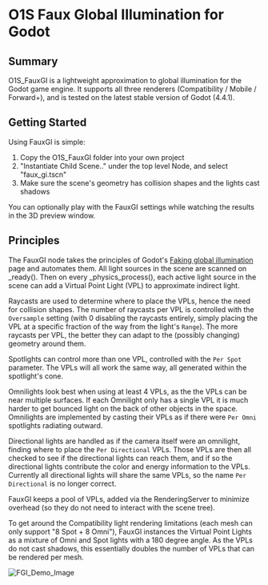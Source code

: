 # O1S Faux Global Illumination for Godot

## Summary
O1S_FauxGI is a lightweight approximation to global illumination for the Godot game engine.
It supports all three renderers (Compatibility / Mobile / Forward+), and is tested on the 
latest stable version of Godot (4.4.1).

## Getting Started
Using FauxGI is simple:
1. Copy the O1S_FauxGI folder into your own project
2. "Instantiate Child Scene.." under the top level Node, and select "faux_gi.tscn"
3. Make sure the scene's geometry has collision shapes and the lights cast shadows

You can optionally play with the FauxGI settings while watching the results in the 3D preview window.

## Principles
The FauxGI node takes the principles of Godot's [Faking global illumination](https://docs.godotengine.org/en/stable/tutorials/3d/global_illumination/faking_global_illumination.html) page and automates them.
All light sources in the scene are scanned on _ready().  Then on every _physics_process(), each active light source in the scene can add a Virtual Point Light (VPL) to approximate indirect light.

Raycasts are used to determine where to place the VPLs, hence the need for collision shapes.  The number of raycasts per VPL is controlled with the `Oversample` setting (with 0 disabling the raycasts entirely, simply placing the VPL at a specific fraction of the way from the light's `Range`).  The more raycasts per VPL, the better they can adapt to the (possibly changing) geometry around them.

Spotlights can control more than one VPL, controlled with the `Per Spot` parameter.  The VPLs will all work the same way, all generated within the spotlight's cone.

Omnilights look best when using at least 4 VPLs, as the the VPLs can be near multiple surfaces.  If each Omnilight only has a single VPL it is much harder to get bounced light on the back of other objects in the space.  Omnilights are implemented by casting their VPLs as if there were `Per Omni` spotlights radiating outward.

Directional lights are handled as if the camera itself were an omnilight, finding where to place the `Per Directional` VPLs.  Those VPLs are then all checked to see if the directional lights can reach them, and if so the directional lights contribute the color and energy information to the VPLs.  Currently all directional lights will share the same VPLs, so the name `Per Directional` is no longer correct.

FauxGI keeps a pool of VPLs, added via the RenderingServer to minimize overhead (so they do not need to interact with the scene tree).

To get around the Compatibility light rendering limitations (each mesh can only support "8 Spot + 8 Omni"), FauxGI instances the Virtual Point Lights as a mixture of Omni and Spot lights with a 180 degree angle.  As the VPLs do not cast shadows, this essentially doubles the number of VPLs that can be rendered per mesh.

![FGI_Demo_Image](https://github.com/user-attachments/assets/6cf08f9f-e85c-4453-b8b5-10bd06872867)
